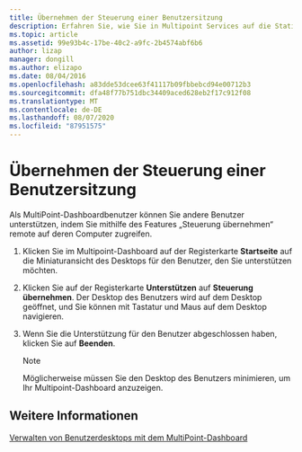 ```yaml
---
title: Übernehmen der Steuerung einer Benutzersitzung
description: Erfahren Sie, wie Sie in Multipoint Services auf die Station eines anderen Benutzers zugreifen und diese übernehmen können.
ms.topic: article
ms.assetid: 99e93b4c-17be-40c2-a9fc-2b4574abf6b6
author: lizap
manager: dongill
ms.author: elizapo
ms.date: 08/04/2016
ms.openlocfilehash: a83dde53dcee63f41117b09fbbebcd94e00712b3
ms.sourcegitcommit: dfa48f77b751dbc34409aced628eb2f17c912f08
ms.translationtype: MT
ms.contentlocale: de-DE
ms.lasthandoff: 08/07/2020
ms.locfileid: "87951575"
---
```

# <a name="take-control-of-a-user-session"></a>Übernehmen der Steuerung einer Benutzersitzung
Als MultiPoint-Dashboardbenutzer können Sie andere Benutzer unterstützen, indem Sie mithilfe des Features „Steuerung übernehmen“ remote auf deren Computer zugreifen.

1.  Klicken Sie im Multipoint-Dashboard auf der Registerkarte **Startseite** auf die Miniaturansicht des Desktops für den Benutzer, den Sie unterstützen möchten.

2.  Klicken Sie auf der Registerkarte **Unterstützen** auf **Steuerung übernehmen**. Der Desktop des Benutzers wird auf dem Desktop geöffnet, und Sie können mit Tastatur und Maus auf dem Desktop navigieren.

3.  Wenn Sie die Unterstützung für den Benutzer abgeschlossen haben, klicken Sie auf **Beenden**.

    > [!NOTE]
    > Möglicherweise müssen Sie den Desktop des Benutzers minimieren, um Ihr Multipoint-Dashboard anzuzeigen.

## <a name="see-also"></a>Weitere Informationen
[Verwalten von Benutzerdesktops mit dem MultiPoint-Dashboard](Manage-User-Desktops-Using-MultiPoint-Dashboard.md)

